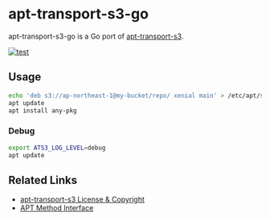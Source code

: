 # apt-transport-s3-go

apt-transport-s3-go is a Go port of [apt-transport-s3](https://github.com/MayaraCloud/apt-transport-s3).

[![test](https://github.com/winebarrel/apt-transport-s3-go/actions/workflows/test.yml/badge.svg)](https://github.com/winebarrel/apt-transport-s3-go/actions/workflows/test.yml)

## Usage

```sh
echo 'deb s3://ap-northeast-1@my-bucket/repo/ xenial main' > /etc/apt/sources.list.d/s3.list
apt update
apt install any-pkg
```

### Debug

```sh
export ATS3_LOG_LEVEL=debug
apt update
```

## Related Links

* [apt-transport-s3 License & Copyright](https://github.com/MayaraCloud/apt-transport-s3#license--copyright)
* [APT Method Interface](http://www.fifi.org/doc/libapt-pkg-doc/method.html/index.html#abstract)
